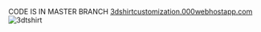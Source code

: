 CODE IS IN MASTER BRANCH 
[3dshirtcustomization.000webhostapp.com](https://3dshirtcustomization.000webhostapp.com/)
![3dtshirt](https://github.com/prashant41/3D_Tshirt-Design-Website/assets/30230584/b563fb19-dfb1-407f-8f1b-6288e3a55bb4)
